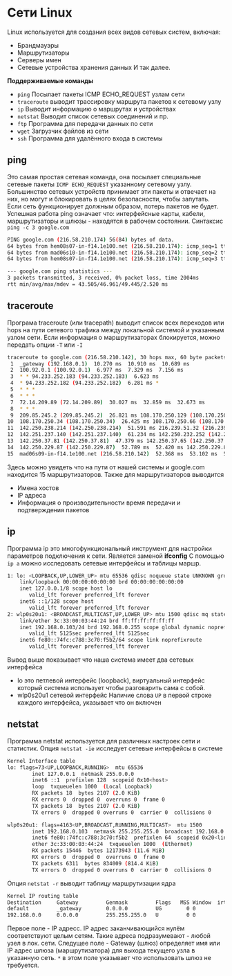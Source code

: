 # Сети Linux
Linux используется для создания всех видов сетевых систем, включая:
- Брандмауэры
- Маршрутизаторы
- Серверы имен
- Сетевые устройства хранения данных 
  И так далее.

__Поддерживаемые команды__
- `ping` Посылает пакеты ICMP ECHO_REQUEST узлам сети
- `traceroute` выводит трассировку маршрута пакетов к сетевому узлу
- `ip` Выводит информацию о маршрутах и устройствах
- `netstat` Выводит список сетевых соединений и пр.
- `ftp` Программа для передачи данных по сети
- `wget` Загрузчик файлов из сети
- `ssh` Программа для удалённого входа в системы

## ping
Это самая простая сетевая команда, она посылает специальные
сетевые пакеты `ICMP ECHO_REQUEST` указанному сетевому узлу.
Большинство сетевых устройств принимает эти пакеты и отвечает на них,
но могут и блокировать в целях безопасности, чтобы запутать.
Если сеть функционирует должным образом, потерь пакетов не будет.
Успешная работа ping означает что: интерфейсные карты, кабели,
маршрутизаторы и шлюзы - находятся в рабочем состоянии.
Синтаксис `ping -c 3 google.com`
```bash
PING google.com (216.58.210.174) 56(84) bytes of data.
64 bytes from hem08s07-in-f14.1e100.net (216.58.210.174): icmp_seq=1 ttl=58 time=49.4 ms
64 bytes from mad06s10-in-f14.1e100.net (216.58.210.174): icmp_seq=2 ttl=58 time=43.5 ms
64 bytes from hem08s07-in-f14.1e100.net (216.58.210.174): icmp_seq=3 ttl=58 time=47.9 ms

--- google.com ping statistics ---
3 packets transmitted, 3 received, 0% packet loss, time 2004ms
rtt min/avg/max/mdev = 43.505/46.961/49.445/2.520 ms
```

## traceroute 
Програма traceroute (или tracepath) выводит список всех переходов
или hops на пути сетевого трафика между локальной системой и
указанным узлом сети.
Если информация о маршрутизаторах блокируется, можно передать опции
`-T` или `-I`
```bash 
traceroute to google.com (216.58.210.142), 30 hops max, 60 byte packets
 1  _gateway (192.168.0.1)  10.270 ms  10.910 ms  10.689 ms
 2  100.92.0.1 (100.92.0.1)  6.977 ms  7.329 ms  7.156 ms
 3  * * 94.233.252.183 (94.233.252.183)  6.623 ms
 4  * 94.233.252.182 (94.233.252.182)  6.281 ms *
 5  * * *
 6  * * *
 7  72.14.209.89 (72.14.209.89)  30.027 ms  32.859 ms  32.673 ms
 8  * * *
 9  209.85.245.2 (209.85.245.2)  26.821 ms 108.170.250.129 (108.170.250.129)  27.161 ms 108.170.250.33 (108.170.250.33)  29.618 ms
10  108.170.250.34 (108.170.250.34)  26.425 ms 108.170.250.66 (108.170.250.66)  35.910 ms 108.170.250.99 (108.170.250.99)  28.564 ms
11  142.250.238.214 (142.250.238.214)  51.591 ms 216.239.51.32 (216.239.51.32)  56.313 ms 172.253.66.116 (172.253.66.116)  54.881 ms
12  142.251.237.140 (142.251.237.140)  61.234 ms 142.250.232.252 (142.250.232.252)  56.046 ms  55.716 ms
13  142.250.37.81 (142.250.37.81)  47.379 ms 142.250.37.65 (142.250.37.65)  41.380 ms  42.454 ms
14  142.250.229.87 (142.250.229.87)  52.789 ms  52.420 ms 142.250.229.89 (142.250.229.89)  50.619 ms
15  mad06s09-in-f14.1e100.net (216.58.210.142)  52.368 ms  53.102 ms  51.068 ms
```
Здесь можно увидеть что на пути от нашей системы и google.com
находится 15 маршрутизаторов. 
Также для маршрутизаторов выводится
- Имена хостов 
- IP адреса
- Информация о производительности
  время передачи и подтверждения пакетов

## ip
Программа ip это многофункциональный инструмент для настройки
параметров подключения к сети. Является заменой __ifconfig__
С помощью `ip a` можно исследовать сетевые интерфейсы и таблицы маршр.
```bash
1: lo: <LOOPBACK,UP,LOWER_UP> mtu 65536 qdisc noqueue state UNKNOWN group default qlen 1000
    link/loopback 00:00:00:00:00:00 brd 00:00:00:00:00:00
    inet 127.0.0.1/8 scope host lo
       valid_lft forever preferred_lft forever
    inet6 ::1/128 scope host 
       valid_lft forever preferred_lft forever
2: wlp0s20u1: <BROADCAST,MULTICAST,UP,LOWER_UP> mtu 1500 qdisc mq state UP group default qlen 1000
    link/ether 3c:33:00:03:44:24 brd ff:ff:ff:ff:ff:ff
    inet 192.168.0.103/24 brd 192.168.0.255 scope global dynamic noprefixroute wlp0s20u1
       valid_lft 5125sec preferred_lft 5125sec
    inet6 fe80::74fc:c788:3c70:f5b2/64 scope link noprefixroute 
       valid_lft forever preferred_lft forever
```
Вывод выше показывает что наша система имеет два сетевых интерфейса
- lo это петлевой интерфейс (loopback), виртуальный интерфейс
  который система использует чтобы разговарить сама с собой.
- wlp0s20u1 сетевой интерфейс
Наличие слова `UP` в первой строке каждого интерфейса, указывает что он
включен

## netstat
Программа netstat используется для различных настроек сети и статистик.
Опция `netstat -ie` исследует сетевые интерфейсы в системе
```bash
Kernel Interface table
lo: flags=73<UP,LOOPBACK,RUNNING>  mtu 65536
        inet 127.0.0.1  netmask 255.0.0.0
        inet6 ::1  prefixlen 128  scopeid 0x10<host>
        loop  txqueuelen 1000  (Local Loopback)
        RX packets 18  bytes 2107 (2.0 KiB)
        RX errors 0  dropped 0  overruns 0  frame 0
        TX packets 18  bytes 2107 (2.0 KiB)
        TX errors 0  dropped 0 overruns 0  carrier 0  collisions 0

wlp0s20u1: flags=4163<UP,BROADCAST,RUNNING,MULTICAST>  mtu 1500
        inet 192.168.0.103  netmask 255.255.255.0  broadcast 192.168.0.255
        inet6 fe80::74fc:c788:3c70:f5b2  prefixlen 64  scopeid 0x20<link>
        ether 3c:33:00:03:44:24  txqueuelen 1000  (Ethernet)
        RX packets 15446  bytes 12173943 (11.6 MiB)
        RX errors 0  dropped 0  overruns 0  frame 0
        TX packets 6311  bytes 834009 (814.4 KiB)
        TX errors 0  dropped 0 overruns 0  carrier 0  collisions 0

```
Опция `netstat -r` выводит таблицу маршрутизации ядра
```bash
Kernel IP routing table
Destination     Gateway         Genmask         Flags   MSS Window  irtt Iface
default         _gateway        0.0.0.0         UG        0 0          0 wlp0s20u1
192.168.0.0     0.0.0.0         255.255.255.0   U         0 0          0 wlp0s20u1
```
Первое поле - IP адресс. IP адрес заканчивающийся нулём соответствуют
целым сетям. Такие адреса подразумевают - любой узел в лок. сети.
Следущее поле - Gateway (шлюз) определяет имя или IP адрес шлюза
(маршрутизатора) для выхода текущего узла в указанную сеть.
`*` в этом поле указывает что использовать шлюз не требуется.

